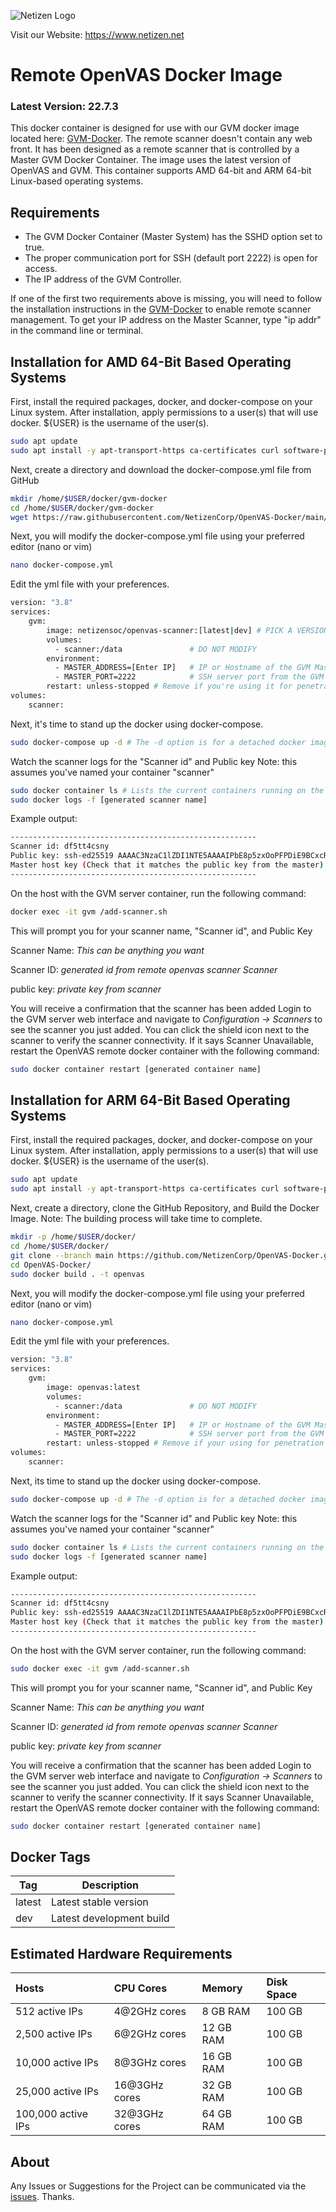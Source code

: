![Netizen Logo](https://www.netizen.net/assets/img/netizen_banner_cybersecure_small.png)

Visit our Website: https://www.netizen.net

# Remote OpenVAS Docker Image
### Latest Version: 22.7.3

This docker container is designed for use with our GVM docker image located here: [GVM-Docker](https://github.com/NetizenCorp/GVM-Docker). The remote scanner doesn't contain any web front. It has been designed as a remote scanner that is controlled by a Master GVM Docker Container. The image uses the latest version of OpenVAS and GVM. This container supports AMD 64-bit and ARM 64-bit Linux-based operating systems.

## Requirements
* The GVM Docker Container (Master System) has the SSHD option set to true.
* The proper communication port for SSH (default port 2222) is open for access.
* The IP address of the GVM Controller.

If one of the first two requirements above is missing, you will need to follow the installation instructions in the [GVM-Docker](https://github.com/NetizenCorp/GVM-Docker) to enable remote scanner management. To get your IP address on the Master Scanner, type "ip addr" in the command line or terminal.

## Installation for AMD 64-Bit Based Operating Systems
First, install the required packages, docker, and docker-compose on your Linux system. After installation, apply permissions to a user(s) that will use docker. ${USER} is the username of the user(s).
```bash
sudo apt update
sudo apt install -y apt-transport-https ca-certificates curl software-properties-common docker.io docker-compose
```
Next, create a directory and download the docker-compose.yml file from GitHub
```bash
mkdir /home/$USER/docker/gvm-docker
cd /home/$USER/docker/gvm-docker
wget https://raw.githubusercontent.com/NetizenCorp/OpenVAS-Docker/main/docker-compose.yml
```
Next, you will modify the docker-compose.yml file using your preferred editor (nano or vim)
```bash
nano docker-compose.yml
```
Edit the yml file with your preferences.
```bash
version: "3.8"
services:
    gvm:
        image: netizensoc/openvas-scanner:[latest|dev] # PICK A VERSION AND REMOVE BRACKETS BEFORE COMPOSING. Latest is the stable image. Dev is the development image.
        volumes:
          - scanner:/data               # DO NOT MODIFY
        environment:
          - MASTER_ADDRESS=[Enter IP]   # IP or Hostname of the GVM Master container. REMOVE BRACKETS BEFORE COMPOSING.
          - MASTER_PORT=2222            # SSH server port from the GVM container. Make sure the port matches the GVM master port that was configured.
        restart: unless-stopped # Remove if you're using it for penetration testing or one-time scans. Only use if using for production/continuous scanning
volumes:
    scanner:
```
Next, it's time to stand up the docker using docker-compose.
```bash
sudo docker-compose up -d # The -d option is for a detached docker image
```
Watch the scanner logs for the \"Scanner id\" and Public key
Note: this assumes you\'ve named your container \"scanner\"
```bash
sudo docker container ls # Lists the current containers running on the system. Look under the Names column for the container name. Ex: gvm-docker_gvm_1
sudo docker logs -f [generated scanner name]
```
Example output:
```bash
-------------------------------------------------------
Scanner id: df5tt4csny
Public key: ssh-ed25519 AAAAC3NzaC1lZDI1NTE5AAAAIPbE8p5zxOoPFPDiE9BCxcRd1jCVaRfOO92BO5hIfdqi df5cy5csnp
Master host key (Check that it matches the public key from the master): [192.168.1.150]:2222 ssh-ed25519 AAAAC3NzaC1lZDI1NTE5A55AIMHHl4neiOBuBfCPQtJp/WQuyb6xVIrgmVp3U/A7qmev
-------------------------------------------------------
```
On the host with the GVM server container, run the following command:
```bash
docker exec -it gvm /add-scanner.sh
```
This will prompt you for your scanner name, \"Scanner id\", and Public Key

Scanner Name: *This can be anything you want* 

Scanner ID: *generated id from remote openvas scanner Scanner* 

public key: *private key from scanner*

You will receive a confirmation that the scanner has been added
Login to the GVM server web interface and navigate to *Configuration -> Scanners* to see the scanner you just added.
You can click the shield icon next to the scanner to verify the scanner connectivity. If it says Scanner Unavailable, restart the OpenVAS remote docker container with the following command:
```bash
sudo docker container restart [generated container name]
```

## Installation for ARM 64-Bit Based Operating Systems
First, install the required packages, docker, and docker-compose on your Linux system. After installation, apply permissions to a user(s) that will use docker. ${USER} is the username of the user(s).
```bash
sudo apt update
sudo apt install -y apt-transport-https ca-certificates curl software-properties-common docker.io docker-compose
```
Next, create a directory, clone the GitHub Repository, and Build the Docker Image. Note: The building process will take time to complete.
```bash
mkdir -p /home/$USER/docker/
cd /home/$USER/docker/
git clone --branch main https://github.com/NetizenCorp/OpenVAS-Docker.git
cd OpenVAS-Docker/
sudo docker build . -t openvas
```
Next, you will modify the docker-compose.yml file using your preferred editor (nano or vim)
```bash
nano docker-compose.yml
```
Edit the yml file with your preferences.
```bash
version: "3.8"
services:
    gvm:
        image: openvas:latest
        volumes:
          - scanner:/data               # DO NOT MODIFY
        environment:
          - MASTER_ADDRESS=[Enter IP]   # IP or Hostname of the GVM Master container. REMOVE BRACKETS BEFORE COMPOSING.
          - MASTER_PORT=2222            # SSH server port from the GVM container. Make sure the port matches the GVM master port that was configured.
        restart: unless-stopped # Remove if your using for penetration testing or one-time scans. Only use if using for production/continuous scanning
volumes:
    scanner:
```
Next, its time to stand up the docker using docker-compose.
```bash
sudo docker-compose up -d # The -d option is for a detached docker image
```
Watch the scanner logs for the \"Scanner id\" and Public key
Note: this assumes you\'ve named your container \"scanner\"
```bash
sudo docker container ls # Lists the current containers running on the system. Look under the Names column for the container name. Ex: gvm-docker_gvm_1
sudo docker logs -f [generated scanner name]
```
Example output:
```bash
-------------------------------------------------------
Scanner id: df5tt4csny
Public key: ssh-ed25519 AAAAC3NzaC1lZDI1NTE5AAAAIPbE8p5zxOoPFPDiE9BCxcRd1jCVaRfOO92BO5hIfdqi df5cy5csnp
Master host key (Check that it matches the public key from the master): [192.168.1.150]:2222 ssh-ed25519 AAAAC3NzaC1lZDI1NTE5A55AIMHHl4neiOBuBfCPQtJp/WQuyb6xVIrgmVp3U/A7qmev
-------------------------------------------------------
```
On the host with the GVM server container, run the following command:
```bash
sudo docker exec -it gvm /add-scanner.sh
```
This will prompt you for your scanner name, \"Scanner id\", and Public Key

Scanner Name: *This can be anything you want* 

Scanner ID: *generated id from remote openvas scanner Scanner* 

public key: *private key from scanner*

You will receive a confirmation that the scanner has been added
Login to the GVM server web interface and navigate to *Configuration -> Scanners* to see the scanner you just added.
You can click the shield icon next to the scanner to verify the scanner connectivity. If it says Scanner Unavailable, restart the OpenVAS remote docker container with the following command:
```bash
sudo docker container restart [generated container name]
```

## Docker Tags

| Tag       | Description              |
| --------- | ------------------------ |
| latest    | Latest stable version    |
| dev       | Latest development build |

## Estimated Hardware Requirements

| Hosts              | CPU Cores     | Memory    | Disk Space |
| :----------------- | :------------ | :-------- | :--------- |
| 512 active IPs     | 4@2GHz cores  | 8 GB RAM  | 100 GB      |
| 2,500 active IPs   | 6@2GHz cores  | 12 GB RAM | 100 GB      |
| 10,000 active IPs  | 8@3GHz cores  | 16 GB RAM | 100 GB     |
| 25,000 active IPs  | 16@3GHz cores | 32 GB RAM | 100 GB       |
| 100,000 active IPs | 32@3GHz cores | 64 GB RAM | 100 GB       |

## About
Any Issues or Suggestions for the Project can be communicated via the [issues](https://github.com/NetizenCorp/OpenVAS-Docker/issues). Thanks.
